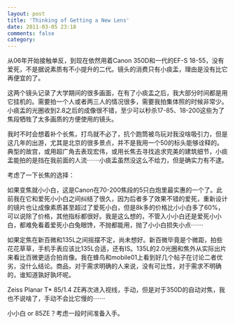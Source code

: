 ```yaml
---
layout: post
title: 'Thinking of Getting a New Lens'
date: 2011-03-05 23:18
comments: false
category: 
---
```

    

从06年开始接触单反，到现在依然用着Canon 350D和一代的EF-S 18-55，没有爱死，不是据说素质有不小提升的二代。镜头的消费只有小痰盂，理由是没有比它再便宜的了。

这两个镜头记录了大学期间的很多画面，在有了小痰盂之后，我大部分时间都是用它挂机的。需要拍一个人或者两三人的情况很多，需要我拍集体照的时候非常少。小痰盂的光圈收到2.8之后的成像很不错，至少可以秒杀17-85、18-200这些为了焦段牺牲了太多画质的方便使用的镜头。

我时不时会想着补个长焦，打鸟就不必了，抗个跑筒被鸟玩对我没啥吸引力，但是这几年的出游，尤其是北京的很多景点，并不是我用一个50的标头能够诠释的。典型的故宫，或用超广角去表现宏伟，或用长焦去寻找追求完美的建筑细节，小痰盂能拍的是挡在我前面的人流⋯⋯小痰盂虽然没这么不给力，但是确实力有不逮。

考虑了一下长焦的选择：

如果变焦就小小白，这是Canon在70-200焦段的5只白炮里最实惠的一个了。此前我在它和爱死小小白之间纠结了很久，因为后者多了效果不错的爱死，重新设计的镜片也让成像素质甚至超过了爱死小白，但是8k多的价格比小小白多了60%，可以说除了价格，其他指标都很好。我是这么想的，不管入小小白还是爱死小小白，都难免看着爱死小白兔眼馋，不抛都能用，抛了小小白损失小点⋯⋯

如果定焦在新百微和135L之间摇摆不定，尚未想好。新百微毕竟是个微距，拍些花花草草，手机手表应该比135L合适，还有IS。135L的2.0光圈和焦外从实际出片来看比百微更适合拍肖像。我在蜂鸟和mobile01上看到好几个帖子在讨论二者优劣，没什么结论。商品，对于需求明确的人来说，没有可比性，对于需求不明确的，谁知道孰好孰坏呢。

Zeiss Planar T* 85/1.4 ZE再次进入视线，手动，但是对于350D的自动对焦，我也不说啥了，手动不会比它慢的⋯⋯

小小白 or 85ZE？考虑一段时间准备入手。
